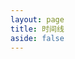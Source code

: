 ```yaml
---
layout: page
title: 时间线
aside: false
---
```


<script setup>
import TimeLine from '../.vitepress/theme/components/TimeLine.vue';
</script>

<TimeLine></TimeLine>
